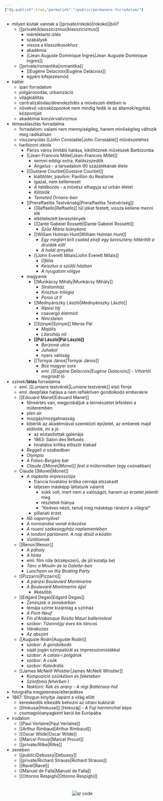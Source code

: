 ```yaml
---
{"dg-publish":true,"permalink":"/public/permanens-forradalom/"}
---
```



- milyen kiutak vannak a [[private/rokokó\|rokokó]]ból?
	- [[private/klasszicizmus\|klasszicizmus]]
		- mértéktartó ízlés
		- szabályok
		- vissza a klasszikusokhoz
		- akadémia
		- [[Jean Auguste Dominique Ingres\|Jean Auguste Dominique Ingres]]
	- [[private/romantika\|romantika]]
		- [[Eugéne Delacroix\|Eugéne Delacroix]]
		- egyéni kifejezésmód
- háttér
	- ipari forradalom
	- polgárosodás, urbanizáció
	- világkiállítás
	- centralizálódás/átrendeződés a művészeti életben is
	- növekvő városközpontok nem mindig fedik le az államok/egyház központjait
	- akadémiai konzervativizmus
- témaválasztás forradalma
	- forradalom: valami nem mennyiségileg, hanem minőségileg változik meg radikálisan
	- visszanyúlás [[John Constable\|John Constable]] művészetéhez
	- barbizoni iskola
		- Párizs város limitáló hatása, kiköltöznek művészek Barbizonba
		- [[Jean-Francois Millet\|Jean-Francois Millet]]
			- semmi eddigi extra, *Kalászszedők*
			- *Angelus* - a társadalom 90 százalékának élete
		- [[Gustave Courbet\|Gustave Courbet]]
			- kiállítótér, pavilon: Pavillon du Realisme
			- igazat, nem kellemeset
			- *A találkozás* - a művész elhagyja az urbán életet
			- *Kőtörők*
			- *Temetéd Ornans-ban*
		- [[Preraffaelita Testvériség\|Preraffaelita Testvériség]]
			- [[Raffaello\|Raffaello]] túl jókat festett, vissza kellene menni elé
			- elkötelezett keresztények
			- [[Dante Gabeiel Rossetti\|Dante Gabeiel Rossetti]]
				- *Szűz Mária leánykora*
			- [[William Holman Hunt\|William Holman Hunt]]
				- *Egy megtért brit család elrejt egy keresztény hittérítőt a druidák elől*
				- *A halál árnyéka*
			- [[John Everett Milais\|John Everett Milais]]
				- *Ofélia*
				- *Keisztus a szülői házban*
				- *A nyugalom völgye*
		- magyarok
			- [[Munkácsy Mihály\|Munkácsy Mihály]]
				- *Siralomház*
				- *Krisztus-trilógia*
				- *Poros út II*
			- [[Mednyánszky László\|Mednyánszky László]]
				- *Alpesi táj*
				- csavargó életmód
				- *Nincstelen*
			- [[Szinyei\|Szinyei]] Merse Pál
				- *Majális*
				- *Lilaruhás nő*
			- **[[Pál László\|Pál László]]**
				- *Berzovai utca*
				- *Juhakol*
				- nyers valóság
			- [[Tornyai János\|Tornyai János]]
				- *Bús magyar sors*
				- *eml. [[Eugéne Delacroix\|Eugéne Delacroix]] - Vihartól megriadt ló*
- színek/**látás** forradalma
	- eml. [[Lumiere testvérek\|Lumiere testvérek]] első filmje
	- eml. deepfake hatása a nem reflektíven gondolkodó emberekre
	- [[Edouard Manet\|Edouard Manet]]
		- félreértés van, megpróbáljuk a természetet lefesteni a műteremben
		- plen air
		- mozgás/mozgalmasság
		- kibérlik az akadémiával szemközti épületet, az emberek majd eldöntik, mi a jó
			- az elutasítottak galériája
			- 1863: Salon des Refusés
			- hivatalos kritika először kiakad
		- *Reggeli a szabadban*
		- *Olympia*
		- *A Folies-Bergère bár*
		- *Claude [[Monet\|Monet]] fest a műtermében* (egy csónakban)
	- Claude [[Monet\|Monet]]
		- *A napkelte impressziója*
			- francia hivatalos kritika cérnája elszakadt
			- teljesen másképp láttatunk valamit
				- sokk volt, mert nem a valóságot, hanem az érzetet jeleníti meg
				- részletek hiánya
				- "Kedves néző, tanulj meg másképp ránézni a világra!"
			- pillanati érzet
		- *Nő napernyővel*
		- *A normandiai vonat érkezése*
		- *A roueni székesegyház naplementében*
		- *A londoni parlament. A nap átsüt a ködön*
		- *Vízililiomok*
	- [[Renoir\|Renoir]]
		- *A páholy*
		- *A hinta*
		- eml. film róla (középszerű, de jól kutatja be)
		- *Tánc a Moulin de la Galette-ben*
		- *Luncheon on the Boating Party*
	- [[Pizzarro\|Pizzarro]]
		- *A párizsi Boulevard Montmartre*
		- *A Boulevard Montmartre éjjel*
			- #később 
	- [[Edgard Degas\|Edgard Degas]]
		- *Zenészek a zenekarban*
		- témája szinte kizárólag a színház
		- *A Pont-Neuf*
		- *Fin d'Arabesque Rosita Mauri ballerinával*
		- szobor: *Tizennégy éves kis táncos*
		- *Várakozás*
		- *Az abszint*
	- [[Auguste Rodin\|Auguste Rodin]]
		- szobor: *A gondolkodó*
		- saját jogán szimpatizál az impresszionistákkal
		- szobor: *A calais-i polgárok*
		- szobor: *A csók*
		- szobor: *Katedrális*
	- [[James McNeill Whistler\|James McNeill Whistler]]
		- *Kompozíció szürkében és feketében*
		- *Szimfónia fehérben I.*
		- *Noktürn: Kék és arany - A régi Battersea-híd*
- fotográfia megjelenése/elterjedése
- 1867: Shogun kinyitja Japánt a világ előtt
	- kereskedők elkezdik behozni az ottani kuktúrát
	- [[Hokusai\|Hokusai]] [Hokszáj] - *A Fuji harminchat képe*
	- csomagolóanyagként kerül be Európába
- irodalom
	- [[Paul Verlaine\|Paul Verlaine]]
	- [[Arthur Rimbaud\|Arthur Rimbaud]]
	- [[Oscar Wilde\|Oscar Wilde]]
	- [[Marcel Proust\|Marcel Proust]]
	- [[private/Rilke\|Rilke]]
- zenében
	- [[public/Debussy\|Debussy]]
	- [[private/Richard Strauss\|Richard Strauss]]
	- [[Ravel\|Ravel]]
	- [[Manuel de Falla\|Manuel de Falla]]
	- [[Ottorino Respighi\|Ottorino Respighi]]

#
<p style="text-align: center;"><img src="https://chart.googleapis.com/chart?cht=qr&chl=https://notes.andrasdenes.com/permanens-forradalom&chs=180x180&choe=UTF-8&chld=L|2" alt="qr code"></p>

